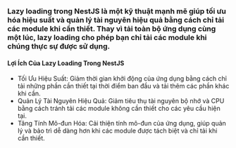 ### Lazy loading trong NestJS là một kỹ thuật mạnh mẽ giúp tối ưu hóa hiệu suất và quản lý tài nguyên hiệu quả bằng cách chỉ tải các module khi cần thiết. Thay vì tải toàn bộ ứng dụng cùng một lúc, lazy loading cho phép bạn chỉ tải các module khi chúng thực sự được sử dụng.

#### Lợi Ích Của Lazy Loading Trong NestJS
- Tối Ưu Hiệu Suất: Giảm thời gian khởi động của ứng dụng bằng cách chỉ tải những phần cần thiết tại thời điểm ban đầu và tải thêm các phần khác khi cần.
- Quản Lý Tài Nguyên Hiệu Quả: Giảm tiêu thụ tài nguyên bộ nhớ và CPU bằng cách tránh tải các module không cần thiết cho các yêu cầu hiện tại.
- Tăng Tính Mô-đun Hóa: Cải thiện tính mô-đun của ứng dụng, giúp quản lý và bảo trì dễ dàng hơn khi các module được tách biệt và chỉ tải khi cần thiết.